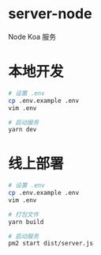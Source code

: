 # server-node

Node Koa 服务

# 本地开发

```sh
# 设置 .env
cp .env.example .env
vim .env
```

```sh
# 启动服务
yarn dev
```

# 线上部署

```sh
# 设置 .env
cp .env.example .env
vim .env

# 打包文件
yarn build

# 启动服务
pm2 start dist/server.js
```